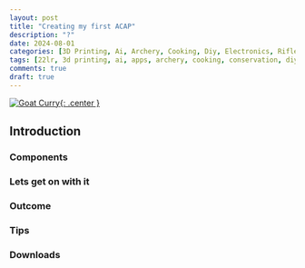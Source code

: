 ```yaml
---
layout: post
title: "Creating my first ACAP"
description: "?"
date: 2024-08-01
categories: [3D Printing, Ai, Archery, Cooking, Diy, Electronics, Rifle, Sports, Apps]
tags: [22lr, 3d printing, ai, apps, archery, cooking, conservation, diy, electronics, gunsmithing, hunting, sports]
comments: true
draft: true
---
```

[![Goat Curry](/assets/231209-GoatCurry.jpg){: .center }](/assets/231209-GoatCurry.jpg)

## Introduction
### Components
### Lets get on with it
### Outcome
### Tips
### Downloads
